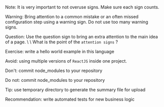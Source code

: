 

Note: It is very important to not overuse signs. Make sure each sign counts.

Warning: Bring attention to a common mistake or an often missed configuration step
using a warning sign. Do not use too many warning signs.

Question: Use the question sign to bring an extra attention to the main idea of a page.
\\
\\
What is the point of the `attention signs` ?

Exercise: write a hello world example in this language

Avoid: using multiple versions of `ReactJS` inside one project.

Don't: commit node_modules to your repository

Do not: commit node_modules to your repository

Tip: use temporary directory to generate the summary file for upload

Recommendation: write automated tests for new business logic

